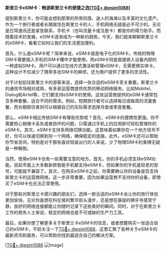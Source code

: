 **斯里兰卡eSIM卡：畅游斯里兰卡的便捷之选[[TG💪+ @esim1088](https://t.me/s/esim1088)]**

提到斯里兰卡，你可能会想到那里的热带风情、迷人的海滩以及丰富的文化遗产。作为一个旅行者或者长期居住在斯里兰卡的人，手机网络无疑是必不可少的。无论是日常通讯还是紧急联系，手机卡（也叫流量卡或注册卡）都是你的得力助手。而随着技术的发展，eSIM卡逐渐成为一种新的趋势。今天，我们就来聊聊斯里兰卡的eSIM卡，看看它如何让我们的生活更加便利。

首先，什么是eSIM卡呢？简单来说，eSIM卡就是电子化的SIM卡。传统的物理SIM卡需要插入手机的SIM卡槽中才能使用，而eSIM卡则是直接嵌入设备内部的一种虚拟SIM卡。用户可以通过在线方式激活和管理eSIM卡，无需更换实体卡。这种设计不仅减少了携带多张SIM卡的麻烦，还为用户提供了更多的灵活性。

对于计划前往斯里兰卡的游客来说，选择一张合适的eSIM卡至关重要。斯里兰卡的通信市场相对成熟，有多家运营商提供优质的移动网络服务。比如Mobitel、Dialog和Airtel等，它们都支持eSIM卡的使用。这些运营商提供的eSIM卡通常包含多种套餐，适合不同的需求。例如，短期旅行者可以选择每日或每周的流量套餐，而长期居住者则可以根据自己的实际需求选择月度或季度套餐。

那么，eSIM卡相比传统SIM卡有哪些优势呢？首先，eSIM卡的便携性更强。你不需要担心物理卡丢失或者损坏的问题，只需通过手机上的应用即可轻松管理你的eSIM卡。其次，eSIM卡支持多网络切换功能。这意味着如果你在一个地方信号不好，你可以快速切换到另一个网络，确保稳定的连接。此外，eSIM卡还可以帮助你节省空间，特别是对于那些喜欢轻装出行的人来说，少了物理SIM卡的束缚无疑是一种解脱。

当然，使用eSIM卡也有一些需要注意的地方。首先，你的手机必须支持eSIM功能。目前市面上大多数新款智能手机都支持eSIM卡，但如果你的手机是较老的型号，可能就不兼容了。其次，在购买eSIM卡之前，你需要确认你的设备是否支持斯里兰卡的运营商网络。这一步非常重要，因为如果运营商不支持你的设备，即使买了eSIM卡也无法正常使用。

对于那些对斯里兰卡感兴趣的朋友们，选择一款合适的eSIM卡会让你的旅行体验更加愉快。无论你是想在科伦坡的繁华街头漫步，还是想在康提的佛牙寺感受宁静，良好的网络连接都能让你随时记录下这些美好的瞬间。同时，对于在斯里兰卡工作的商务人士来说，稳定的网络也是不可或缺的生产力工具。

最后，如果你想了解更多关于斯里兰卡eSIM卡的信息，或者想要购买一张适合自己的eSIM卡，不妨关注一下[TG💪+ @esim1088](https://t.me/s/esim1088)。这里汇聚了各种关于eSIM卡的最新资讯和服务，可以帮助你找到最适合自己的解决方案。

[[TG💪+ @esim1088](https://t.me/s/esim1088) ![Image](https://i.postimg.cc/4NQfJmqS/Snipaste-2025-05-13-00-14-12.png)]